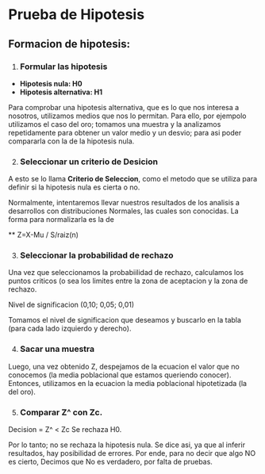 # Prueba de Hipotesis

## Formacion de hipotesis:

1) ### Formular las hipotesis

* **Hipotesis nula: H0**
* **Hipotesis alternativa: H1**

Para comprobar una hipotesis alternativa, que es lo que nos interesa a nosotros, utilizamos medios que nos lo permitan.
Para ello, por ejempolo utilizamos el caso del oro; tomamos una muestra y la analizamos repetidamente para obtener un valor medio y un desvio; para asi poder compararla con la de la hipotesis nula.

2) ### Seleccionar un criterio de Desicion

A esto se lo llama **Criterio de Seleccion**, como el metodo que se utiliza para definir si la hipotesis nula es cierta o no.

Normalmente, intentaremos llevar nuestros resultados de los analisis a desarrollos con distribuciones Normales, las cuales son conocidas.
La forma para normalizarla es la de 

** Z=X-Mu / S/raiz(n)

3) ### Seleccionar la probabilidad de rechazo

Una vez que seleccionamos la probabiilidad de rechazo, calculamos los puntos criticos (o sea los limites entre la zona de aceptacion y la zona de rechazo.

Nivel de significacion (0,10; 0,05; 0,01) 

Tomamos el nivel de significacion que deseamos y buscarlo en la tabla (para cada lado izquierdo y derecho). 

4) ### Sacar una muestra

Luego, una vez obtenido Z, despejamos de la ecuacion el valor que no conocemos (la media poblacional que estamos queriendo conocer).
Entonces, utilizamos en la ecuacion la media poblacional hipotetizada (la del oro).

5) ### Comparar Z^ con Zc.

Decision = Z^ < Zc
Se rechaza H0.

Por lo tanto; no se rechaza la hipotesis nula. Se dice asi, ya que al inferir resultados, hay posibilidad de errores. Por ende, para no decir que algo NO es cierto, Decimos que No es verdadero, por falta de pruebas.

